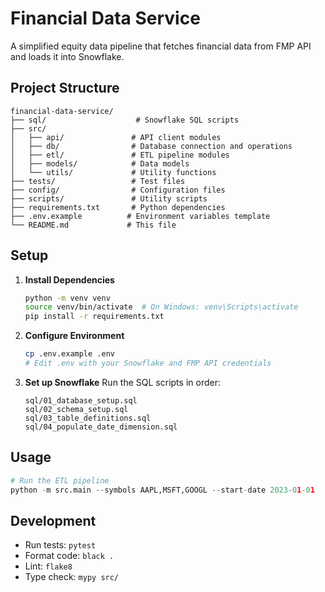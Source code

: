 # Financial Data Service

A simplified equity data pipeline that fetches financial data from FMP API and loads it into Snowflake.

## Project Structure

```
financial-data-service/
├── sql/                    # Snowflake SQL scripts
├── src/
│   ├── api/               # API client modules
│   ├── db/                # Database connection and operations
│   ├── etl/               # ETL pipeline modules
│   ├── models/            # Data models
│   └── utils/             # Utility functions
├── tests/                 # Test files
├── config/                # Configuration files
├── scripts/               # Utility scripts
├── requirements.txt       # Python dependencies
├── .env.example          # Environment variables template
└── README.md             # This file
```

## Setup

1. **Install Dependencies**
   ```bash
   python -m venv venv
   source venv/bin/activate  # On Windows: venv\Scripts\activate
   pip install -r requirements.txt
   ```

2. **Configure Environment**
   ```bash
   cp .env.example .env
   # Edit .env with your Snowflake and FMP API credentials
   ```

3. **Set up Snowflake**
   Run the SQL scripts in order:
   ```
   sql/01_database_setup.sql
   sql/02_schema_setup.sql
   sql/03_table_definitions.sql
   sql/04_populate_date_dimension.sql
   ```

## Usage

```python
# Run the ETL pipeline
python -m src.main --symbols AAPL,MSFT,GOOGL --start-date 2023-01-01
```

## Development

- Run tests: `pytest`
- Format code: `black .`
- Lint: `flake8`
- Type check: `mypy src/`